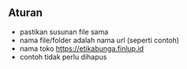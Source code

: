 ## Aturan

- pastikan susunan file sama
- nama file/folder adalah nama url (seperti contoh)
- nama toko https://etikabunga.finlup.id
- contoh tidak perlu dihapus
